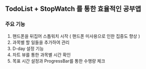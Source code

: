 ## TodoList + StopWatch 를 통한 효율적인 공부앱

 ### 주요 기능
 1. 핸드폰을 뒤집어 스톱워치 시작 ( 핸드폰 미사용으로 인한 집중도 향상 )
 2. 과목별 할 일들을 추가하여 관리
 3. D-day 설정 기능
 4. 차트 뷰를 통한 과목별 시간 확인
 5. 목표 시간 설정과 ProgressBar를 통한 수행량 체크
